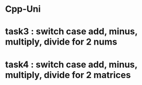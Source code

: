 # Cpp-Uni

# task3 : switch case add, minus, multiply, divide for 2 nums
# task4 : switch case add, minus, multiply, divide for 2 matrices
